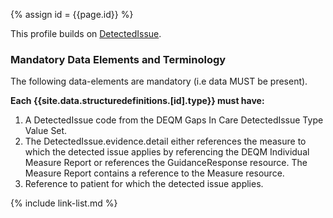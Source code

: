 

{% assign id = {{page.id}} %}


This profile builds on [DetectedIssue](https://www.hl7.org/fhir/detectedissue.html).

### Mandatory Data Elements and Terminology

The following data-elements are mandatory (i.e data MUST be present).

**Each {{site.data.structuredefinitions.[id].type}} must have:**

1. A DetectedIssue code from the DEQM Gaps In Care DetectedIssue Type Value Set.
1. The DetectedIssue.evidence.detail either references the measure to which the detected issue applies by referencing the DEQM Individual Measure Report or references the GuidanceResponse resource. The Measure Report contains a reference to the Measure resource.
1. Reference to patient for which the detected issue applies.


<!--
Each {{site.data.structuredefinitions.[id].type}} *should* have ([Must Support](guidance.html#must-support)):

1. References to
-->

<!-- ### Examples-->


{% include link-list.md %}
